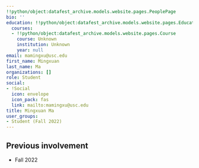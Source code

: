 ```yaml
---
!!python/object:datafest_archive.models.website.pages.PeoplePage
bio: ''
education: !!python/object:datafest_archive.models.website.pages.Education
  courses:
  - !!python/object:datafest_archive.models.website.pages.Course
    course: Unknown
    institution: Unknown
    year: null
email: mamingxu@usc.edu
first_name: Mingxuan
last_name: Ma
organizations: []
role: Student
social:
- !Social
  icon: envelope
  icon_pack: fas
  link: mailto:mamingxu@usc.edu
title: Mingxuan Ma
user_groups:
- Student (Fall 2022)
---
```



## Previous involvement

* Fall 2022

